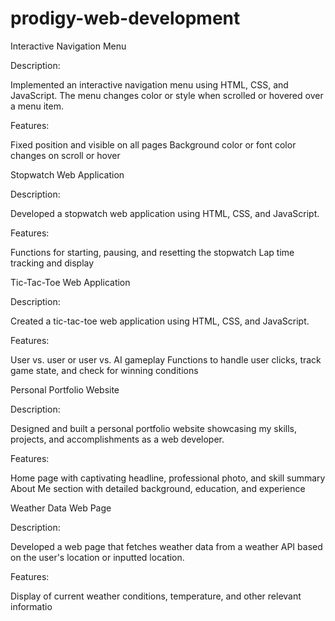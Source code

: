 # prodigy-web-development
Interactive Navigation Menu

Description:

Implemented an interactive navigation menu using HTML, CSS, and JavaScript. The menu changes color or style when scrolled or hovered over a menu item.

Features:

Fixed position and visible on all pages Background color or font color changes on scroll or hover

Stopwatch Web Application

Description:

Developed a stopwatch web application using HTML, CSS, and JavaScript.

Features:

Functions for starting, pausing, and resetting the stopwatch Lap time tracking and display

Tic-Tac-Toe Web Application

Description:

Created a tic-tac-toe web application using HTML, CSS, and JavaScript.

Features:

User vs. user or user vs. AI gameplay Functions to handle user clicks, track game state, and check for winning conditions

Personal Portfolio Website

Description:

Designed and built a personal portfolio website showcasing my skills, projects, and accomplishments as a web developer.

Features:

Home page with captivating headline, professional photo, and skill summary About Me section with detailed background, education, and experience

Weather Data Web Page

Description:

Developed a web page that fetches weather data from a weather API based on the user's location or inputted location.

Features:

Display of current weather conditions, temperature, and other relevant informatio
